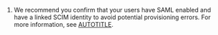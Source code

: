 1. We recommend you confirm that your users have SAML enabled and have a linked SCIM identity to avoid potential provisioning errors. For more information, see [AUTOTITLE](/organizations/managing-saml-single-sign-on-for-your-organization/troubleshooting-identity-and-access-management-for-your-organization).
